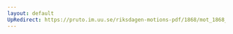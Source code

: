 ```yaml
---
layout: default
UpRedirect: https://pruto.im.uu.se/riksdagen-motions-pdf/1868/mot_1868__ak__59.pdf
---
```

